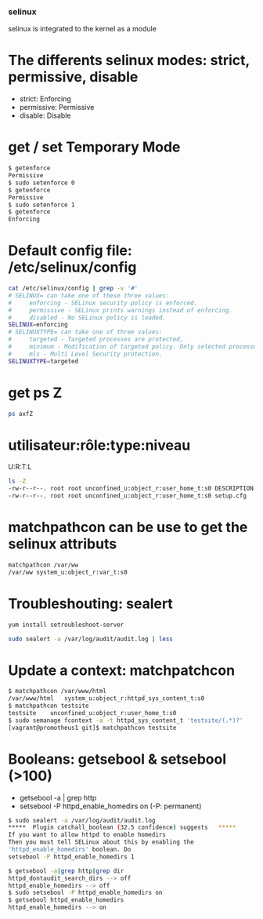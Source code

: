 ### selinux ###

selinux is integrated to the kernel as a module

# The differents selinux modes: strict, permissive, disable

* strict: Enforcing
* permissive: Permissive
* disable: Disable 

# get / set Temporary Mode  

```bash
$ getenforce
Permissive
$ sudo setenforce 0
$ getenforce
Permissive
$ sudo setenforce 1
$ getenforce
Enforcing
```
# Default config file: /etc/selinux/config

```bash
cat /etc/selinux/config | grep -v '#'
# SELINUX= can take one of these three values:
#     enforcing - SELinux security policy is enforced.
#     permissive - SELinux prints warnings instead of enforcing.
#     disabled - No SELinux policy is loaded.
SELINUX=enforcing
# SELINUXTYPE= can take one of three values:
#     targeted - Targeted processes are protected,
#     minimum - Modification of targeted policy. Only selected processes are protected.
#     mls - Multi Level Security protection.
SELINUXTYPE=targeted
```

# get  ps Z
```bash
ps axfZ
```

# utilisateur:rôle:type:niveau
U:R:T:L
```bash
ls -Z
-rw-r--r--. root root unconfined_u:object_r:user_home_t:s0 DESCRIPTION.rst
-rw-r--r--. root root unconfined_u:object_r:user_home_t:s0 setup.cfg
```

# matchpathcon can be use to get the selinux attributs
```bash
matchpathcon /var/ww
/var/ww	system_u:object_r:var_t:s0
```

# Troubleshouting: sealert
```bash
yum install setroubleshoot-server

sudo sealert -a /var/log/audit/audit.log | less
```

# Update a context: matchpatchcon
```bash
$ matchpathcon /var/www/html
/var/www/html	system_u:object_r:httpd_sys_content_t:s0
$ matchpathcon testsite
testsite	unconfined_u:object_r:user_home_t:s0
$ sudo semanage fcontext -a -t httpd_sys_content_t 'testsite/(.*)?'
[vagrant@promotheus1 git]$ matchpathcon testsite
```

# Booleans: getsebool & setsebool (>100)

* getsebool -a | grep http
* setsebool -P httpd_enable_homedirs on    (-P: permanent)

```bash
$ sudo sealert -a /var/log/audit/audit.log
*****  Plugin catchall_boolean (32.5 confidence) suggests   *****
If you want to allow httpd to enable homedirs
Then you must tell SELinux about this by enabling the 
'httpd_enable_homedirs' boolean. Do
setsebool -P httpd_enable_homedirs 1
```

```bash
$ getsebool -a|grep http|grep dir
httpd_dontaudit_search_dirs --> off
httpd_enable_homedirs --> off
$ sudo setsebool -P httpd_enable_homedirs on
$ getsebool httpd_enable_homedirs
httpd_enable_homedirs --> on
```



